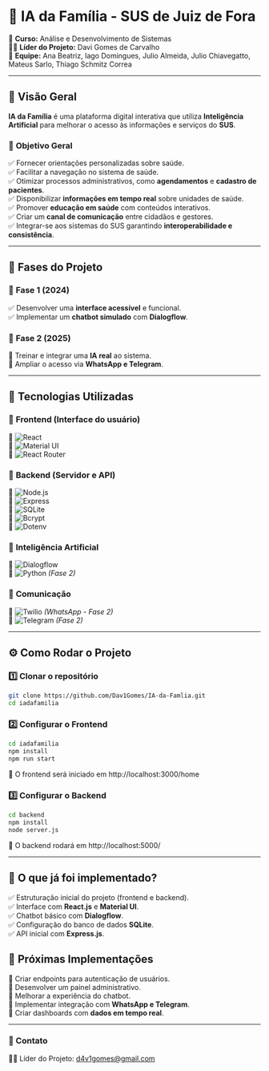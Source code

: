 # 🤖 IA da Família - SUS de Juiz de Fora  
📌 **Curso:** Análise e Desenvolvimento de Sistemas  
👨‍💻 **Líder do Projeto:** Davi Gomes de Carvalho  
👥 **Equipe:** Ana Beatriz, Iago Domingues, Julio Almeida, Julio Chiavegatto, Mateus Sarlo, Thiago Schmitz Correa  

---

## 📌 Visão Geral  
**IA da Família** é uma plataforma digital interativa que utiliza **Inteligência Artificial** para melhorar o acesso às informações e serviços do **SUS**.  

### 🎯 **Objetivo Geral**  
✅ Fornecer orientações personalizadas sobre saúde.  
✅ Facilitar a navegação no sistema de saúde.  
✅ Otimizar processos administrativos, como **agendamentos** e **cadastro de pacientes**.  
✅ Disponibilizar **informações em tempo real** sobre unidades de saúde.  
✅ Promover **educação em saúde** com conteúdos interativos.  
✅ Criar um **canal de comunicação** entre cidadãos e gestores.  
✅ Integrar-se aos sistemas do SUS garantindo **interoperabilidade e consistência**.  

---

## 📅 **Fases do Projeto**  

### 🔹 **Fase 1 (2024)**  
✅ Desenvolver uma **interface acessível** e funcional.  
✅ Implementar um **chatbot simulado** com **Dialogflow**.  

### 🔹 **Fase 2 (2025)**  
🚧 Treinar e integrar uma **IA real** ao sistema.  
🚧 Ampliar o acesso via **WhatsApp e Telegram**.  

---

## 🚀 **Tecnologias Utilizadas**  

### 📌 **Frontend** (Interface do usuário)  
🔹 ![React](https://img.shields.io/badge/React-%2361DAFB.svg?style=for-the-badge&logo=react&logoColor=black)  
🔹 ![Material UI](https://img.shields.io/badge/Material%20UI-%230081CB.svg?style=for-the-badge&logo=mui&logoColor=white)  
🔹 ![React Router](https://img.shields.io/badge/React%20Router-%23CA4245.svg?style=for-the-badge&logo=react-router&logoColor=white)  

### 📌 **Backend** (Servidor e API)  
🔹 ![Node.js](https://img.shields.io/badge/Node.js-%23339933.svg?style=for-the-badge&logo=node.js&logoColor=white)  
🔹 ![Express](https://img.shields.io/badge/Express.js-%23000000.svg?style=for-the-badge&logo=express&logoColor=white)  
🔹 ![SQLite](https://img.shields.io/badge/SQLite-%2307405e.svg?style=for-the-badge&logo=sqlite&logoColor=white)  
🔹 ![Bcrypt](https://img.shields.io/badge/Bcrypt-%2300A5E0.svg?style=for-the-badge)  
🔹 ![Dotenv](https://img.shields.io/badge/Dotenv-%23E34F26.svg?style=for-the-badge)  

### 📌 **Inteligência Artificial**  
🔹 ![Dialogflow](https://img.shields.io/badge/Dialogflow-%23FF9800.svg?style=for-the-badge&logo=dialogflow&logoColor=white)  
🔹 ![Python](https://img.shields.io/badge/Python-%233776AB.svg?style=for-the-badge&logo=python&logoColor=white) *(Fase 2)*  

### 📌 **Comunicação**  
🔹 ![Twilio](https://img.shields.io/badge/Twilio-%23F22F46.svg?style=for-the-badge&logo=twilio&logoColor=white) *(WhatsApp - Fase 2)*  
🔹 ![Telegram](https://img.shields.io/badge/Telegram%20Bot-%2326A5E4.svg?style=for-the-badge&logo=telegram&logoColor=white) *(Fase 2)*  

---

## ⚙️ **Como Rodar o Projeto**  

### **1️⃣ Clonar o repositório**  
```bash
git clone https://github.com/Dav1Gomes/IA-da-Famlia.git
cd iadafamilia
```

### **2️⃣ Configurar o Frontend**  
```bash
cd iadafamilia
npm install
npm run start
``` 
📌 O frontend será iniciado em http://localhost:3000/home

### **3️⃣ Configurar o Backend**
``` bash
cd backend
npm install
node server.js
```
📌 O backend rodará em http://localhost:5000/

---

## 🔨 **O que já foi implementado?**  

✅ Estruturação inicial do projeto (frontend e backend).  
✅ Interface com **React.js** e **Material UI**.  
✅ Chatbot básico com **Dialogflow**.  
✅ Configuração do banco de dados **SQLite**.  
✅ API inicial com **Express.js**.  



## 🚧 **Próximas Implementações**  

🔹 Criar endpoints para autenticação de usuários.  
🔹 Desenvolver um painel administrativo.  
🔹 Melhorar a experiência do chatbot.  
🔹 Implementar integração com **WhatsApp e Telegram**.  
🔹 Criar dashboards com **dados em tempo real**.  

---

### **📩 Contato**
👨‍💻 Líder do Projeto: d4v1gomes@gmail.com



